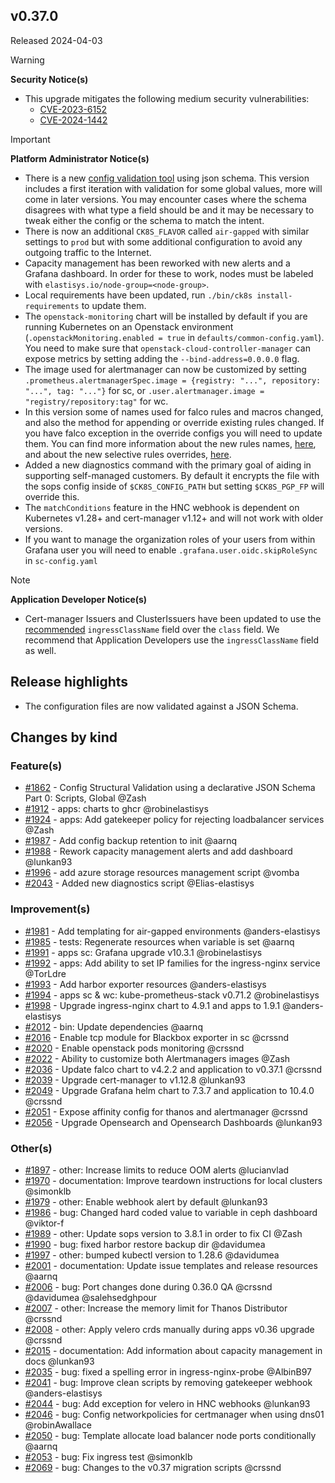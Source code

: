 
## v0.37.0

Released 2024-04-03

> [!WARNING]
> **Security Notice(s)**
>
> - This upgrade mitigates the following medium security vulnerabilities:
>     - [CVE-2023-6152](https://github.com/advisories/GHSA-3hv4-r2fm-h27f)
>     - [CVE-2024-1442](https://github.com/advisories/GHSA-5mxf-42f5-j782)
<!-- -->
> [!IMPORTANT]
> **Platform Administrator Notice(s)**
>
> - There is a new [config validation tool](https://github.com/elastisys/compliantkubernetes-apps/blob/release-0.37/config/schemas/README.md) using json schema.
    This version includes a first iteration with validation for some global values, more will come in later versions.
    You may encounter cases where the schema disagrees with what type a field should be and it may be necessary to tweak either the config or the schema to match the intent.
> - There is now an additional `CK8S_FLAVOR` called `air-gapped` with similar settings to `prod` but with some additional configuration to avoid any outgoing traffic to the Internet.
> - Capacity management has been reworked with new alerts and a Grafana dashboard. In order for these to work, nodes must be labeled with `elastisys.io/node-group=<node-group>`.
> - Local requirements have been updated, run `./bin/ck8s install-requirements` to update them.
> - The `openstack-monitoring` chart will be installed by default if you are running Kubernetes on an Openstack environment (`.openstackMonitoring.enabled = true` in `defaults/common-config.yaml`).
>   You need to make sure that `openstack-cloud-controller-manager` can expose metrics by setting adding the `--bind-address=0.0.0.0` flag.
> - The image used for alertmanager can now be customized by setting `.prometheus.alertmanagerSpec.image = {registry: "...", repository: "...", tag: "..."}` for sc, or `.user.alertmanager.image = "registry/repository:tag"` for wc.
> - In this version some of names used for falco rules and macros changed, and also the method for appending or override existing rules changed. If you have falco exception in the override configs you will need to update them.
>   You can find more information about the new rules names, [here](https://github.com/falcosecurity/rules/tree/falco-rules-3.0.1/rules), and about the new selective rules overrides, [here](https://falco.org/docs/rules/overriding/).
> - Added a new diagnostics command with the primary goal of aiding in supporting self-managed customers. By default it encrypts the file with the sops config inside of `$CK8S_CONFIG_PATH` but setting `$CK8S_PGP_FP` will override this.
> - The `matchConditions` feature in the HNC webhook is dependent on Kubernetes v1.28+ and cert-manager v1.12+ and will not work with older versions.
> - If you want to manage the organization roles of your users from within Grafana user you will need to enable `.grafana.user.oidc.skipRoleSync` in `sc-config.yaml`
<!-- -->
> [!NOTE]
> **Application Developer Notice(s)**
>
> - Cert-manager Issuers and ClusterIssuers have been updated to use the [recommended](https://cert-manager.io/docs/configuration/acme/http01/#ingressclassname) `ingressClassName` field over the `class` field. We recommend that Application Developers use the `ingressClassName` field as well.

## Release highlights

- The configuration files are now validated against a JSON Schema.

## Changes by kind

### Feature(s)

- [#1862](https://github.com/elastisys/compliantkubernetes-apps/pull/1862) - Config Structural Validation using a declarative JSON Schema Part 0: Scripts, Global @Zash
- [#1912](https://github.com/elastisys/compliantkubernetes-apps/pull/1912) - apps: charts to ghcr @robinelastisys
- [#1924](https://github.com/elastisys/compliantkubernetes-apps/pull/1924) - apps: Add gatekeeper policy for rejecting loadbalancer services @Zash
- [#1987](https://github.com/elastisys/compliantkubernetes-apps/pull/1987) - Add config backup retention to init @aarnq
- [#1988](https://github.com/elastisys/compliantkubernetes-apps/pull/1988) - Rework capacity management alerts and add dashboard @lunkan93
- [#1996](https://github.com/elastisys/compliantkubernetes-apps/pull/1996) - add azure storage resources management script @vomba
- [#2043](https://github.com/elastisys/compliantkubernetes-apps/pull/2043) - Added new diagnostics script @Elias-elastisys

### Improvement(s)

- [#1981](https://github.com/elastisys/compliantkubernetes-apps/pull/1981) - Add templating for air-gapped environments @anders-elastisys
- [#1985](https://github.com/elastisys/compliantkubernetes-apps/pull/1985) - tests: Regenerate resources when variable is set @aarnq
- [#1991](https://github.com/elastisys/compliantkubernetes-apps/pull/1991) - apps sc: Grafana upgrade v10.3.1 @robinelastisys
- [#1992](https://github.com/elastisys/compliantkubernetes-apps/pull/1992) - apps: Add ability to set IP families for the ingress-nginx service @TorLdre
- [#1993](https://github.com/elastisys/compliantkubernetes-apps/pull/1993) - Add harbor exporter resources @anders-elastisys
- [#1994](https://github.com/elastisys/compliantkubernetes-apps/pull/1994) - apps sc & wc: kube-prometheus-stack v0.71.2 @robinelastisys
- [#1998](https://github.com/elastisys/compliantkubernetes-apps/pull/1998) - Upgrade ingress-nginx chart to 4.9.1 and apps to 1.9.1 @anders-elastisys
- [#2012](https://github.com/elastisys/compliantkubernetes-apps/pull/2012) - bin: Update dependencies @aarnq
- [#2016](https://github.com/elastisys/compliantkubernetes-apps/pull/2016) - Enable tcp module for Blackbox exporter in sc @crssnd
- [#2020](https://github.com/elastisys/compliantkubernetes-apps/pull/2020) - Enable openstack pods monitoring @crssnd
- [#2022](https://github.com/elastisys/compliantkubernetes-apps/pull/2022) - Ability to customize both Alertmanagers images @Zash
- [#2036](https://github.com/elastisys/compliantkubernetes-apps/pull/2036) - Update falco chart to v4.2.2 and application to v0.37.1 @crssnd
- [#2039](https://github.com/elastisys/compliantkubernetes-apps/pull/2039) - Upgrade cert-manager to v1.12.8 @lunkan93
- [#2049](https://github.com/elastisys/compliantkubernetes-apps/pull/2049) - Upgrade Grafana helm chart to 7.3.7 and application to 10.4.0 @crssnd
- [#2051](https://github.com/elastisys/compliantkubernetes-apps/pull/2051) - Expose affinity config for thanos and alertmanager @crssnd
- [#2056](https://github.com/elastisys/compliantkubernetes-apps/pull/2056) - Upgrade Opensearch and Opensearch Dashboards @lunkan93

### Other(s)

- [#1897](https://github.com/elastisys/compliantkubernetes-apps/pull/1897) - other: Increase limits to reduce OOM alerts @lucianvlad
- [#1970](https://github.com/elastisys/compliantkubernetes-apps/pull/1970) - documentation: Improve teardown instructions for local clusters @simonklb
- [#1979](https://github.com/elastisys/compliantkubernetes-apps/pull/1979) - other: Enable webhook alert by default @lunkan93
- [#1986](https://github.com/elastisys/compliantkubernetes-apps/pull/1986) - bug: Changed hard coded value to variable in ceph dashboard @viktor-f
- [#1989](https://github.com/elastisys/compliantkubernetes-apps/pull/1989) - other: Update sops version to 3.8.1 in order to fix CI @Zash
- [#1990](https://github.com/elastisys/compliantkubernetes-apps/pull/1990) - bug: fixed harbor restore backup dir @davidumea
- [#1997](https://github.com/elastisys/compliantkubernetes-apps/pull/1997) - other: bumped kubectl version to 1.28.6 @davidumea
- [#2001](https://github.com/elastisys/compliantkubernetes-apps/pull/2001) - documentation: Update issue templates and release resources @aarnq
- [#2006](https://github.com/elastisys/compliantkubernetes-apps/pull/2006) - bug: Port changes done during 0.36.0 QA @crssnd @davidumea @salehsedghpour
- [#2007](https://github.com/elastisys/compliantkubernetes-apps/pull/2007) - other: Increase the memory limit for Thanos Distributor @crssnd
- [#2008](https://github.com/elastisys/compliantkubernetes-apps/pull/2008) - other: Apply velero crds manually during apps v0.36 upgrade @crssnd
- [#2015](https://github.com/elastisys/compliantkubernetes-apps/pull/2015) - documentation: Add information about capacity management in docs @lunkan93
- [#2035](https://github.com/elastisys/compliantkubernetes-apps/pull/2035) - bug: fixed a spelling error in ingress-nginx-probe @AlbinB97
- [#2041](https://github.com/elastisys/compliantkubernetes-apps/pull/2041) - bug: Improve clean scripts by removing gatekeeper webhook @anders-elastisys
- [#2044](https://github.com/elastisys/compliantkubernetes-apps/pull/2044) - bug: Add exception for velero in HNC webhooks @lunkan93
- [#2046](https://github.com/elastisys/compliantkubernetes-apps/pull/2046) - bug: Config networkpolicies for certmanager when using dns01 @robinAwallace
- [#2050](https://github.com/elastisys/compliantkubernetes-apps/pull/2050) - bug: Template allocate load balancer node ports conditionally @aarnq
- [#2053](https://github.com/elastisys/compliantkubernetes-apps/pull/2053) - bug: Fix ingress test @simonklb
- [#2069](https://github.com/elastisys/compliantkubernetes-apps/pull/2069) - bug: Changes to the v0.37 migration scripts @crssnd

